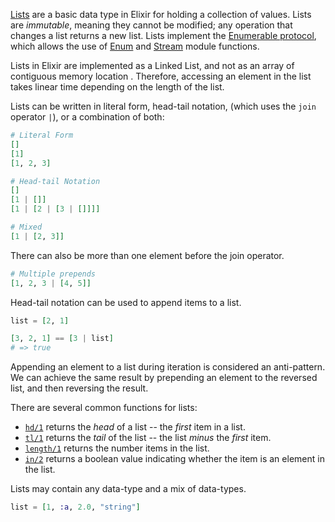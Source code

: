 [Lists][list] are a basic data type in Elixir for holding a collection of values. Lists are _immutable_, meaning they cannot be modified; any operation that changes a list returns a new list. Lists implement the [Enumerable protocol][enum-protocol], which allows the use of [Enum][enum] and [Stream][stream] module functions.

Lists in Elixir are implemented as a Linked List, and not as an array of contiguous memory location . Therefore, accessing an element in the list takes linear time depending on the length of the list. 

Lists can be written in literal form, head-tail notation, (which uses the `join` operator `|`), or a combination of both:

```elixir
# Literal Form
[]
[1]
[1, 2, 3]

# Head-tail Notation
[]
[1 | []]
[1 | [2 | [3 | []]]]

# Mixed
[1 | [2, 3]]
```

There can also be more than one element before the join operator.

```elixir
# Multiple prepends
[1, 2, 3 | [4, 5]]
```

Head-tail notation can be used to append items to a list.

```elixir
list = [2, 1]

[3, 2, 1] == [3 | list]
# => true
```

Appending an element to a list during iteration is considered an anti-pattern. We can achieve the same result by prepending an element to the reversed list, and then reversing the result.

There are several common functions for lists:

- [`hd/1`][hd] returns the _head_ of a list -- the _first_ item in a list.
- [`tl/1`][tl] returns the _tail_ of the list -- the list _minus_ the _first_ item.
- [`length/1`][length] returns the number items in the list.
- [`in/2`][in] returns a boolean value indicating whether the item is an element in the list.

Lists may contain any data-type and a mix of data-types.

```elixir
list = [1, :a, 2.0, "string"]
```

[enum]: https://hexdocs.pm/elixir/Enum.html
[enum-protocol]: https://hexdocs.pm/elixir/Enumerable.html
[hd]: https://hexdocs.pm/elixir/Kernel.html#hd/1
[in]: https://hexdocs.pm/elixir/Kernel.html#in/2
[length]: https://hexdocs.pm/elixir/Kernel.html#length/1
[list]: https://hexdocs.pm/elixir/List.html
[stream]: https://hexdocs.pm/elixir/Stream.html
[tl]: https://hexdocs.pm/elixir/Kernel.html#tl/1
